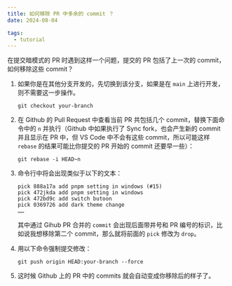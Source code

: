 ```yaml
---
title: 如何移除 PR 中多余的 commit ？
date: 2024-08-04

tags:
  - tutorial
---
```

在提交暗模式的 PR 时遇到这样一个问题，提交的 PR 包括了上一次的 commit，如何移除这些 commit？

1. 如果你是在其他分支开发的，先切换到该分支，如果是在 `main` 上进行开发，则不需要这一步操作。

   `git checkout your-branch`
  
3. 在 Github 的 Pull Request 中查看当前 PR 共包括几个 commit，替换下面命令中的 `n` 并执行（Github 中如果执行了 Sync fork，也会产生新的 commit 并且显示在 PR 中，但 VS Code 中不会有这些 commit，所以可能这样 `rebase` 的结果可能比你提交的 PR 开始的 commit 还要早一些）：

	  `git rebase -i HEAD~n`

3. 命令行中将会出现类似于以下的文本：
    ``` git
    pick 888a17a add pnpm setting in windows (#15)
    pick 472jkda add pnpm setting in windows
    pick 472bd9c add switch butoon
    pick 0369726 add dark theme change
    ……
    ```
    其中通过 Gihub PR 合并的 `commit` 会出现后面带井号和 PR 编号的标识，比如说我想移除第二个 commit，那么就将前面的 `pick` 修改为 `drop`。

4. 用以下命令强制提交修改：

    `git push origin HEAD:your-branch --force`

5. 这时候 Github 上的 PR 中的 commits 就会自动变成你移除后的样子了。
